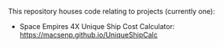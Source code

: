 This repository houses code relating to projects (currently one):

- Space Empires 4X Unique Ship Cost Calculator: https://macsenp.github.io/UniqueShipCalc

